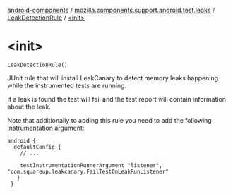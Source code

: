 [android-components](../../index.md) / [mozilla.components.support.android.test.leaks](../index.md) / [LeakDetectionRule](index.md) / [&lt;init&gt;](./-init-.md)

# &lt;init&gt;

`LeakDetectionRule()`

JUnit rule that will install LeakCanary to detect memory leaks happening while the instrumented tests are running.

If a leak is found the test will fail and the test report will contain information about the leak.

Note that additionally to adding this rule you need to add the following instrumentation argument:

```
android {
  defaultConfig {
    // ...

    testInstrumentationRunnerArgument "listener", "com.squareup.leakcanary.FailTestOnLeakRunListener"
   }
 }
```


